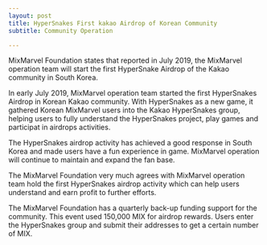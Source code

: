 ```yaml
---
layout: post
title: HyperSnakes First kakao Airdrop of Korean Community
subtitle: Community Operation

---
```


MixMarvel Foundation states that reported in July 2019, the MixMarvel operation team will start the first HyperSnake Airdrop of the Kakao community in South Korea.

In early July 2019, MixMarvel operation team started the first HyperSnakes Airdrop in Korean Kakao community. With HyperSnakes as a new game, it gathered Korean MixMarvel users into the Kakao HyperSnakes group, helping users to fully understand the HyperSnakes project, play games and participat in airdrops activities.

The HyperSnakes airdrop activity has achieved a good response in South Korea and made users  have a fun experience in game. MixMarvel operation will continue to maintain and expand the fan base.

The MixMarvel Foundation very much agrees with MixMarvel operation team hold the first HyperSnakes airdrop activity which can help users understand and earn profit to further efforts.

The MixMarvel Foundation has a quarterly back-up funding support for the community. This event used 150,000 MIX for airdrop rewards. Users enter the HyperSnakes group and submit their addresses to get a certain number of MIX.

